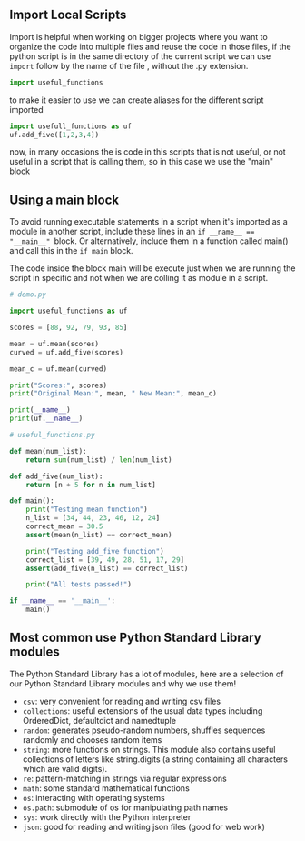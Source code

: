 ## Import Local Scripts

Import is helpful when working on bigger projects where you want to organize the code into multiple files  and reuse the code in those files, if the python script is in the same directory  of the current script we can use `import` follow by the name of the file , without the .py extension.

```python
import useful_functions
```

to make it easier to use we can create aliases for the different script imported

```python 
import usefull_functions as uf
uf.add_five([1,2,3,4])
```

now, in many occasions the is code in this scripts that is not useful, or not useful in a script that is calling them, so in this case we use the "main"  block

## Using a main block
To avoid running executable statements in a script when it's imported as a module in another script, include these lines in an `if __name__ == "__main__" `block. Or alternatively, include them in a function called main() and call this in the `if main` block.

The code inside the block main will be execute just when we are running the script in specific and not when we are colling it as module in a script.

```python
# demo.py

import useful_functions as uf

scores = [88, 92, 79, 93, 85]

mean = uf.mean(scores)
curved = uf.add_five(scores)

mean_c = uf.mean(curved)

print("Scores:", scores)
print("Original Mean:", mean, " New Mean:", mean_c)

print(__name__)
print(uf.__name__)

```

``` python
# useful_functions.py

def mean(num_list):
    return sum(num_list) / len(num_list)

def add_five(num_list):
    return [n + 5 for n in num_list]

def main():
    print("Testing mean function")
    n_list = [34, 44, 23, 46, 12, 24]
    correct_mean = 30.5
    assert(mean(n_list) == correct_mean)

    print("Testing add_five function")
    correct_list = [39, 49, 28, 51, 17, 29]
    assert(add_five(n_list) == correct_list)

    print("All tests passed!")

if __name__ == '__main__':
    main()
```

## Most common use Python Standard Library modules

The Python Standard Library has a lot of modules, here are a selection of our Python Standard Library modules and why we use them!

* `csv`: very convenient for reading and writing csv files
* `collections`: useful extensions of the usual data types including OrderedDict, defaultdict and namedtuple
* `random`: generates pseudo-random numbers, shuffles sequences randomly and chooses random items
* `string`: more functions on strings. This module also contains useful collections of letters like string.digits (a string containing all characters which are valid digits).
* `re`: pattern-matching in strings via regular expressions
* `math`: some standard mathematical functions
* `os`: interacting with operating systems
* `os.path`: submodule of os for manipulating path names
* `sys`: work directly with the Python interpreter
* `json`: good for reading and writing json files (good for web work)
